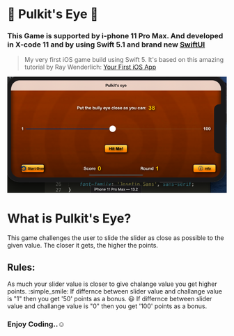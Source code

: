 # :dart: Pulkit's Eye :dart:
### This Game is supported by i-phone 11 Pro Max. And developed in X-code 11 and by using Swift 5.1 and brand new [SwiftUI](https://developer.apple.com/xcode/swiftui/)

>My very first iOS game build using Swift 5. It's based on this amazing tutorial by Ray Wenderlich: [Your First iOS App](https://www.raywenderlich.com/ios/learn/)

![poster](img.png)

# What is Pulkit's Eye?
This game challenges the user to slide the slider as close as possible to the
given value. The closer it gets, the higher the points.

## Rules:
 As much your slider value is closer to give chalange value you get higher points.
 :simple_smile: If differnce between slider value and challange value is "1" then you get '50' points as a bonus.
 :smiley: If differnce between slider value and challange value is "0" then you get '100' points as a bonus.

### Enjoy Coding..:relaxed:



